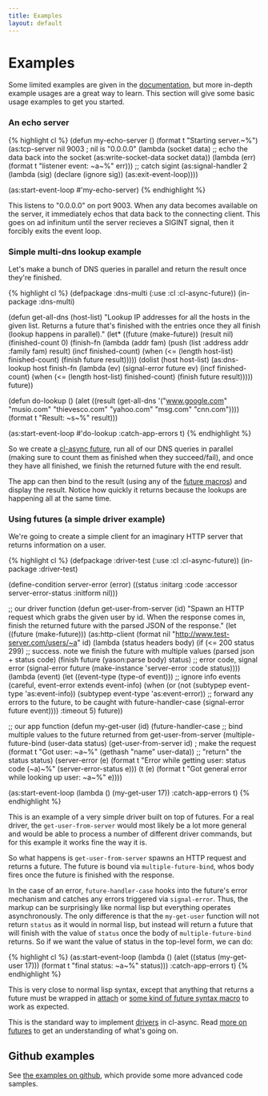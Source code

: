 ```yaml
---
title: Examples
layout: default
---
```


Examples
========
Some limited examples are given in the [documentation](/cl-async/documentation),
but more in-depth example usages are a great way to learn. This section will
give some basic usage examples to get you started.

<a id="echo-server"></a>
### An echo server

{% highlight cl %}
(defun my-echo-server ()
  (format t "Starting server.~%")
  (as:tcp-server nil 9003  ; nil is "0.0.0.0"
                 (lambda (socket data)
                   ;; echo the data back into the socket
                   (as:write-socket-data socket data))
                 (lambda (err) (format t "listener event: ~a~%" err)))
  ;; catch sigint
  (as:signal-handler 2 (lambda (sig)
                         (declare (ignore sig))
                         (as:exit-event-loop))))

(as:start-event-loop #'my-echo-server)
{% endhighlight %}

This listens to "0.0.0.0" on port 9003. When any data becomes available on the
server, it immediately echos that data back to the connecting client. This goes
on ad infinitum until the server recieves a SIGINT signal, then it forcibly
exits the event loop.

<a id="dns-lookups"></a>
### Simple multi-dns lookup example
Let's make a bunch of DNS queries in parallel and return the result once they're
finished.

{% highlight cl %}
(defpackage :dns-multi
  (:use :cl :cl-async-future))
(in-package :dns-multi)

(defun get-all-dns (host-list)
  "Lookup IP addresses for all the hosts in the given list. Returns a future
   that's finished with the entries once they all finish (lookup happens in
   parallel)."
  (let* ((future (make-future))
         (result nil)
         (finished-count 0)
         (finish-fn (lambda (addr fam)
                      (push (list :address addr :family fam) result)
                      (incf finished-count)
                      (when (<= (length host-list) finished-count)
                        (finish future result)))))
    (dolist (host host-list)
      (as:dns-lookup host
        finish-fn
        (lambda (ev)
          (signal-error future ev)
          (incf finished-count)
          (when (<= (length host-list) finished-count)
            (finish future result)))))
    future))

(defun do-lookup ()
  (alet ((result (get-all-dns '("www.google.com"
                                "musio.com"
                                "thievesco.com"
                                "yahoo.com"
                                "msg.com"
                                "cnn.com"))))
    (format t "Result: ~s~%" result)))

(as:start-event-loop #'do-lookup :catch-app-errors t)
{% endhighlight %}

So we create a [cl-async future](/cl-async/future), run all of our DNS queries
in parallel (making sure to count them as finished when they succeed/fail), and
once they have all finished, we finish the returned future with the end result.

The app can then bind to the result (using any of the [future macros](/cl-async/future#nicer-syntax))
and display the result. Notice how quickly it returns because the lookups are
happening all at the same time.

<a id="future-example"></a>
### Using futures (a simple driver example)
We're going to create a simple client for an imaginary HTTP server that returns
information on a user.

{% highlight cl %}
(defpackage :driver-test
  (:use :cl :cl-async-future))
(in-package :driver-test)

(define-condition server-error (error)
  ((status :initarg :code :accessor server-error-status :initform nil)))

;; our driver function
(defun get-user-from-server (id)
  "Spawn an HTTP request which grabs the given user by id. When the response
   comes in, finish the returned future with the parsed JSON of the response."
  (let ((future (make-future)))
    (as:http-client (format nil "http://www.test-server.com/users/~a" id)
      (lambda (status headers body)
        (if (<= 200 status 299)
            ;; success. note we finish the future with multiple values (parsed json + status code)
            (finish future (yason:parse body) status)
            ;; error code, signal error
            (signal-error future (make-instance 'server-error :code status))))
      (lambda (event)
        (let ((event-type (type-of event)))
          ;; ignore info events (careful, event-error extends event-info)
          (when (or (not (subtypep event-type 'as:event-info))
                    (subtypep event-type 'as:event-error))
            ;; forward any errors to the future, to be caught with future-handler-case
            (signal-error future event))))
      :timeout 5)
    future))

;; our app function
(defun my-get-user (id)
  (future-handler-case
    ;; bind multiple values to the future returned from get-user-from-server
    (multiple-future-bind (user-data status)
        (get-user-from-server id)  ; make the request
      (format t "Got user: ~a~%" (gethash "name" user-data))
      ;; "return" the status
      status)
    (server-error (e)
      (format t "Error while getting user: status code (~a)~%" (server-error-status e)))
    (t (e)
      (format t "Got general error while looking up user: ~a~%" e))))

(as:start-event-loop (lambda () (my-get-user 17)) :catch-app-errors t)
{% endhighlight %}

This is an example of a very simple driver built on top of futures. For a real
driver, the `get-user-from-server` would most likely be a lot more general and
would be able to process a number of different driver commands, but for this
example it works fine the way it is.

So what happens is `get-user-from-server` spawns an HTTP request and returns a
future. The future is bound via `multiple-future-bind`, whos body fires once the
future is finished with the response.

In the case of an error, `future-handler-case` hooks into the future's error
mechanism and catches any errors triggered via `signal-error`. Thus, the markup
can be surprisingly like normal lisp but everything operates asynchronously. The
only difference is that the `my-get-user` function will not return `status` as
it would in normal lisp, but instead will return a future that will finish with
the value of `status` once the body of `multiple-future-bind` returns. So if we
want the value of status in the top-level form, we can do:

{% highlight cl %}
(as:start-event-loop
  (lambda ()
    (alet ((status (my-get-user 17)))
      (format t "final status: ~a~%" status)))
  :catch-app-errors t)
{% endhighlight %}

This is very close to normal lisp syntax, except that anything that returns a
future must be wrapped in [attach](/cl-async/future#attach) or
[some kind of future syntax macro](/cl-async/future#nicer-syntax) to work as
expected.

This is the standard way to implement [drivers](/cl-async/drivers) in cl-async.
Read [more on futures](/cl-async/future) to get an understanding of what's going
on.

Github examples
---------------
See [the examples on github](https://github.com/orthecreedence/cl-async/tree/master/examples),
which provide some more advanced code samples.
